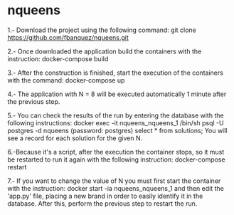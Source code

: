 # nqueens

1.- Download the project using the following command: 
        git clone https://github.com/fbanquez/nqueens.git

2.- Once downloaded the application build the containers with the instruction:
        docker-compose build

3.- After the construction is finished, start the execution of the containers 
    with the command:
        docker-compose up

4.- The application with N = 8 will be executed automatically 1 minute after 
    the previous step.

5.- You can check the results of the run by entering the database with the 
    following instructions:
        docker exec -it nqueens_nqueens_1 /bin/sh
        psql -U postgres -d nqueens  (password: postgres)
        select * from solutions;
    You will see a record for each solution for the given N.

6.-Because it's a script, after the execution the container stops, so it must 
   be restarted to run it again with the following instruction:
        docker-compose restart

7.- If you want to change the value of N you must first start the container with 
    the instruction:
        docker start -ia nqueens_nqueens_1
    and then edit the 'app.py' file, placing a new brand in order to easily 
    identify it in the database. After this, perform the previous step to restart 
    the run.
